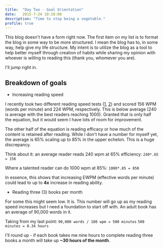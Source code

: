 ```yaml
---
title:  "Day Two - Goal Orientation"
date:   2015-7-24 10:18:00
description: "Time to stop being a vegetable."
profile: true
---
```


This blog doesn't have a form right now. The first item on my list is to format the blog in some way to be more structured. I mean the blog has to, in some way, help give my life structure. My intent is to utilize the blog as a tool to help better myself through creation of habits while sharing my opinion with whoever is willing to reading this (thank you, whomever you are).

I'll jump right in. 

## Breakdown of goals

+ Increasing reading speed

I recently took two different reading speed tests ([1](http://www.readingsoft.com/), [2](http://www.staples.com/sbd/cre/marketing/technology-research-centers/ereaders/speed-reader/)) and scored 156 WPM (words per minute) and 224 WPM, respectively. This is below average (240 is average with the best readers reaching 1000). Granted that is only half the equation, but it would seem I have lots of room for improvement.

The other half of the equation is reading efficacy or how much of the content is retained after reading. While I don't have a number for myself yet, the average is 65% scaling up to 85% in the upper echelon. This is a huge discrepancy. 

Think about it: an average reader reads 240 wpm at 65% efficiency:
 `240*.65 = 156`

 Where a talented reader can do 1000 wpm at 85%:
 `1000*.85 = 850` 

 In essence, this shows that increasing EWPM (effective words per minute) could lead to up to **4x** increase in reading ability.

+ Reading three (3) books per month

For some this might seem low. It is. This number will go up as my reading speed increases but I need a foundation to start off with. An adult book has an average of 90,000 words in it. 

Taking from my last point: 
`90,000 words / 180 wpm = 500 minutes`
`500 minutes = 8.34 hours`

I'll round up - if each book takes me nine hours to complete reading three books a month will take up **~30 hours of the month**.